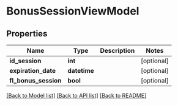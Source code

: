 # BonusSessionViewModel

## Properties
Name | Type | Description | Notes
------------ | ------------- | ------------- | -------------
**id_session** | **int** |  | [optional] 
**expiration_date** | **datetime** |  | [optional] 
**fl_bonus_session** | **bool** |  | [optional] 

[[Back to Model list]](../README.md#documentation-for-models) [[Back to API list]](../README.md#documentation-for-api-endpoints) [[Back to README]](../README.md)

